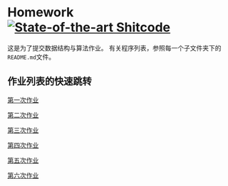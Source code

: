 
# Homework   [![State-of-the-art Shitcode](https://img.shields.io/static/v1?label=State-of-the-art&message=Shitcode&color=7B5804)](https://github.com/trekhleb/state-of-the-art-shitcode)


这是为了提交数据结构与算法作业。
有关程序列表，参照每一个子文件夹下的 `README.md`文件。

## 作业列表的快速跳转

[第一次作业](01/README.md)

[第二次作业](02/README.md)

[第三次作业](03/README.md)

[第四次作业](04/README.md)

[第五次作业](05/README.md)

[第六次作业](06/README.md)